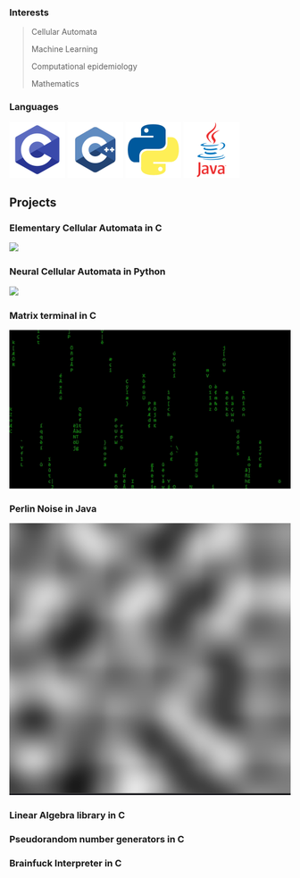### Interests
> Cellular Automata
>
> Machine Learning
> 
> Computational epidemiology
>
> Mathematics



### Languages
![](https://github.com/chloe0b0/chloe0b0/blob/main/imgs/C.png)
![](https://github.com/chloe0b0/chloe0b0/blob/main/imgs/C++.png)
![](https://github.com/chloe0b0/chloe0b0/blob/main/imgs/Python.png)
![](https://github.com/chloe0b0/chloe0b0/blob/main/imgs/java.png)


## Projects

### Elementary Cellular Automata in C
![](https://github.com/chloe0b0/chloe0b0/blob/main/imgs/Rule30.gif)


### Neural Cellular Automata in Python
![](https://github.com/chloe0b0/chloe0b0/blob/main/imgs/NeuralCA.gif)

### Matrix terminal in C
![](https://github.com/chloe0b0/chloe0b0/blob/main/imgs/matrix.gif)

### Perlin Noise in Java
![](https://github.com/chloe0b0/chloe0b0/blob/main/imgs/Perlin.png)

### Linear Algebra library in C
### Pseudorandom number generators in C
### Brainfuck Interpreter in C
